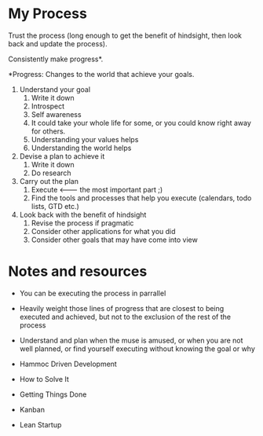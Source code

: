 # My Process

Trust the process (long enough to get the benefit of hindsight, then look back and update the process).

Consistently make progress*.

*Progress: Changes to the world that achieve your goals.

1. Understand your goal
   1. Write it down
   1. Introspect
   1. Self awareness
   1. It could take your whole life for some, or you could know right away for others.
   1. Understanding your values helps
   1. Understanding the world helps
1. Devise a plan to achieve it
   1. Write it down
   1. Do research
1. Carry out the plan
   1. Execute <--- the most important part ;)
   1. Find the tools and processes that help you execute (calendars, todo lists, GTD etc.)
1. Look back with the benefit of hindsight
   1. Revise the process if pragmatic
   1. Consider other applications for what you did
   1. Consider other goals that may have come into view

# Notes and resources

* You can be executing the process in parrallel
* Heavily weight those lines of progress that are closest to being executed and achieved, but not to the exclusion of the rest of the process
* Understand and plan when the muse is amused, or when you are not well planned, or find yourself executing without knowing the goal or why

* Hammoc Driven Development
* How to Solve It
* Getting Things Done
* Kanban
* Lean Startup
